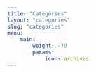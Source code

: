 ```yaml
---
title: "Categories"
layout: "categories"
slug: "categories"
menu:
    main:
        weight: -70
        params: 
            icon: archives
---
```

